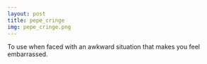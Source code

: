 ```yaml
---
layout: post
title: pepe_cringe
img: pepe_cringe.png
---
```

To use when faced with an awkward situation that makes you feel embarrassed.
